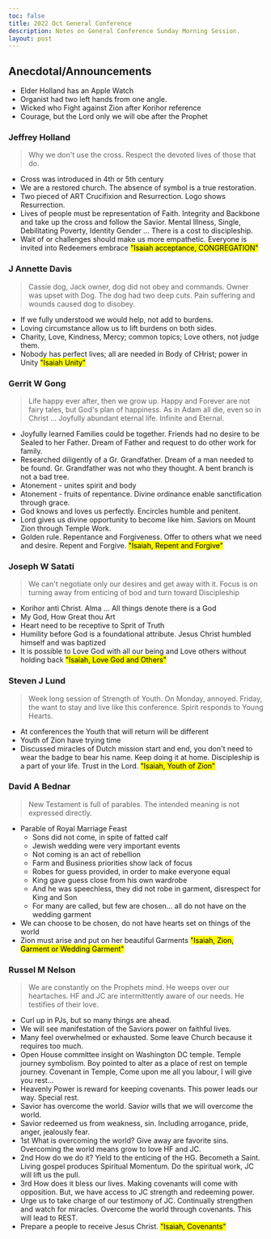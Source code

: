```yaml
---
toc: false
title: 2022 Oct General Conference
description: Notes on General Conference Sunday Morning Session.
layout: post
---
```


## Anecdotal/Announcements
- Elder Holland has an Apple Watch
- Organist had two left hands from one angle.
- Wicked who Fight against Zion after Korihor reference
- Courage, but the Lord only we will obe after the Prophet

### Jeffrey Holland
> Why we don't use the cross.  Respect the devoted lives of those that do.
- Cross was introduced in 4th or 5th century
- We are a restored church.  The absence of symbol is a true restoration.
- Two pieced of ART Crucifixion and Resurrection.  Logo shows Resurrection.
- Lives of people must be representation of Faith.  Integrity and Backbone and take up the cross and follow the Savior.  Mental Illness, Single, Debilitating Poverty, Identity Gender  ...  There is a cost to discipleship.
- Wait of or challenges should make us more empathetic. Everyone is invited into Redeemers embrace
<mark>"Isaiah acceptance, CONGREGATION"</mark>

### J Annette Davis
> Cassie dog, Jack owner, dog did not obey and commands.  Owner was upset with Dog.  The dog had two deep cuts.  Pain suffering and wounds caused dog to disobey.
- If we fully understood we would help, not add to burdens.
- Loving circumstance allow us to lift burdens on both sides.
- Charity, Love, Kindness, Mercy; common topics; Love others, not judge them.
- Nobody has perfect lives; all are needed in Body of CHrist; power in Unity
<mark>"Isaiah Unity"</mark>

### Gerrit W Gong
> Life happy ever after, then we grow up.  Happy and Forever are not fairy tales, but God's plan of  happiness.  As in Adam all die, even so in Christ ...  Joyfully abundant eternal life.  Infinite and Eternal.
- Joyfully learned Families could be together.  Friends had no desire to be Sealed to her Father.  Dream of Father and request to do other work for family.
- Researched diligently of a Gr. Grandfather.  Dream of a man needed to be found.  Gr. Grandfather was not who they thought.  A bent branch is not a bad tree.
- Atonement - unites spirit and body
- Atonement - fruits of repentance.  Divine ordinance enable sanctification through grace.
- God knows and loves us perfectly.  Encircles humble and penitent.
- Lord gives us divine opportunity to become like him.  Saviors on Mount Zion through Temple Work.  
- Golden rule.  Repentance and Forgiveness.  Offer to others what we need and desire.  Repent and Forgive.
<mark>"Isaiah, Repent and Forgive"</mark>

### Joseph W Satati
> We can't negotiate only our desires and get away with it.  Focus is on turning away from enticing of bod and turn toward Discipleship
- Korihor anti Christ.  Alma ... All things denote there is a God
- My God, How Great thou Art
- Heart need to be receptive to Sprit of Truth
- Humility before God is a foundational attribute.   Jesus Christ humbled himself and was baptized
- It is possible to Love God with all our being and Love others without holding back
<mark>"Isaiah, Love God and Others"</mark>

### Steven J Lund
> Week long session of Strength of Youth.  On Monday, annoyed.  Friday, the want to stay and live like this conference. Spirit responds to Young Hearts.
- At conferences the Youth that will return will be different
- Youth of Zion have trying time
- Discussed miracles of Dutch mission start and end, you don't need to wear the badge to bear his name.  Keep doing it at home.  Discipleship is a part of your life.  Trust in the Lord.
<mark>"Isaiah, Youth of Zion"</mark>

### David A Bednar
> New Testament is full of parables.  The intended meaning is not expressed directly.
- Parable of Royal Marriage Feast
    - Sons did not come, in spite of fatted calf
    - Jewish wedding were very important events
    - Not coming is an act of rebellion
    - Farm and Business priorities show lack of focus
    - Robes for guess provided, in order to make everyone equal
    - King gave guess close from his own wardrobe
    - And he was speechless, they did not robe in garment, disrespect for King and Son
    - For many are called, but few are chosen... all do not have on the wedding garment
- We can choose to be chosen, do not have hearts set on things of the world
- Zion must arise and put on her beautiful Garments
<mark>"Isaiah, Zion, Garment or Wedding Garment"</mark>

### Russel M Nelson
> We are constantly on the Prophets mind.  He weeps over our heartaches.  HF and JC are intermittently aware of our needs.  He testifies of their love.
- Curl up in PJs, but so many things are ahead.
- We will see manifestation of the Saviors power on faithful lives.
- Many feel overwhelmed or exhausted. Some leave Church because it requires too much.
- Open House committee insight on Washington DC temple.  Temple journey symbolism.  Boy pointed to alter as a place of rest on temple journey.  Covenant in Temple, Come upon me all you labour, I will give you rest...
- Heavenly Power is reward for keeping covenants.  This power leads our way.  Special rest.
- Savior has overcome the world.  Savior wills that we will overcome the world.
- Savior redeemed us from weakness, sin.  Including arrogance, pride, anger, jealously fear.
- 1st What is overcoming the world?  Give away are favorite sins.  Overcoming the world means grow to love HF and JC.
- 2nd How do we do it?  Yield to the enticing of the HG.  Becometh a Saint.  Living gospel produces Spiritual Momentum.  Do the spiritual work, JC will lift us the pull.
- 3rd How does it bless our lives.  Making covenants will come with opposition.  But, we have access to JC strength and redeeming power.
- Urge us to take charge of our testimony of JC.  Continually strengthen and watch for miracles.  Overcome the world through covenants.  This will lead to REST.
- Prepare a people to receive Jesus Christ.
<mark>"Isaiah, Covenants"</mark>


